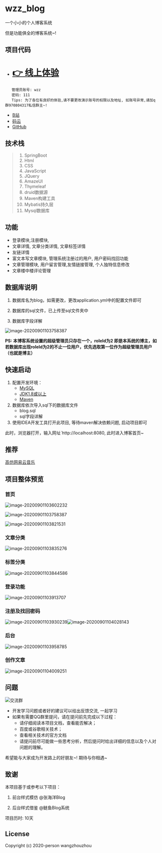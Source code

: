 # wzz_blog

一个小小的个人博客系统

但是功能俱全的博客系统~!

## 项目代码
- # [ :point_right: 线上体验](http://blog.wzzz.fun)
``` 
   管理员账号: wzz 
   密码: 111
   Tips: 为了各位有良好的体验,请不要更改演示账号的权限以及地址, 如账号异常,请加q群970804317私信群主~!
```
- [B站](https://www.bilibili.com/video/BV1tK4y1h71S/)
- [码云](https://gitee.com/wzhouzhou/privateBlog/tree/master)
- [GitHub](https://github.com/wzz1206414629/privateBlog)

## 技术栈

> 1. SpringBoot
> 2. Html
> 3. CSS
> 4. JavaScript
> 5. JQuery
> 6. AmazeUI
> 7. Thymeleaf
> 8. druid数据源
> 9. Maven构建工具
> 10. Mybatis持久层
> 11. Mysql数据库

## 功能

- 登录模块,注册模块, 
- 文章详情, 文章分类详情, 文章标签详情
- 友链详情
- 富文本写文章模块, 管理系统注册过的用户, 用户密码找回功能
- 文章管理模块, 用户留言管理,友情链接管理, 个人独特信息修改
- 文章楼中楼评论管理

## 数据库说明

1. 数据库名为blog，如需更改，更改application.yml中的配置文件即可
2. 数据库的sql文件，已上传至sql文件夹中

3. 数据库字段详解

![image-20200901103758387](./preview/column.png)

**PS: 本博客系统设置的超级管理员只存在一个，roleId为2 即是本系统的博主，如若数据库出现roleId为2的不止一位用户，优先选取第一位作为超级管理员用户（也就是博主）**

## 快速启动

1. 配置开发环境：
    * [MySQL](https://dev.mysql.com/downloads/mysql/)
    * [JDK1.8或以上](http://www.oracle.com/technetwork/java/javase/overview/index.html)
    * [Maven](https://maven.apache.org/download.cgi)
2. 数据库依次导入sql下的数据库文件
    * blog.sql
    * sql字段详解
3. 使用IDEA开发工具打开此项目,  等待maven解决依赖问题, 启动项目即可

此时，浏览器打开，输入网址`http://localhost:8080, 此时进入博客首页~

##  推荐

[高仿网易云音乐](https://gitee.com/wzhouzhou/vue_wzz_cloudMusic)

## 项目整体预览

### 首页

![image-20200901103602232](./preview/image-20200901103602232.png)

![image-20200901103758387](./preview/image-20200901103758387.png)

![image-20200901103821531](./preview/image-20200901103821531.png)

### 文章分类

![image-20200901103835276](./preview/image-20200901103835276.png)

### 标签分类

![image-20200901103844586](./preview/image-20200901103844586.png)

### 登录功能

![image-20200901103913707](./preview/image-20200901103913707.png)

### 注册及找回密码



![image-20200901103930239](.\preview\image-20200901103930239.png)![image-20200901104028143](./preview/image-20200901104028143.png)

### 后台

![image-20200901103958785](./preview/image-20200901103958785.png)

### 创作文章

![image-20200901104009251](./preview/image-20200901104009251.png)

## 问题

![交流群](./preview/qrcode_1601109660584.jpg)

- 开发学习问题或者好的建议可以给出反馈交流, 一起学习
- 如果有需要QQ群里提问，请在提问前先完成以下过程：
    - 请仔细阅读本项目文档，查看能否解决；
    - 百度或谷歌相关技术；
    - 查看相关技术的官方文档
    - 请提问前尽可能做一些思考分析，然后提问时给出详细的信息以及个人对问题的理解。

希望能与大家成为开发路上的好朋友~! 期待与你相遇~

## 致谢

本项目基于或参考以下项目：

1. 前台样式模仿 @张海洋Blog

2. 后台样式借鉴 @鲢鱼Blog系统

项目历时: 10天

## License

Copyright (c) 2020-person wangzhouzhou
